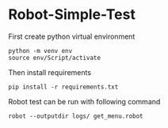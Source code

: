 # Robot-Simple-Test

First create python virtual environment

	python -m venv env
	source env/Script/activate

Then install requirements

	pip install -r requirements.txt

Robot test can be run with following command

	robot --outputdir logs/ get_menu.robot
	